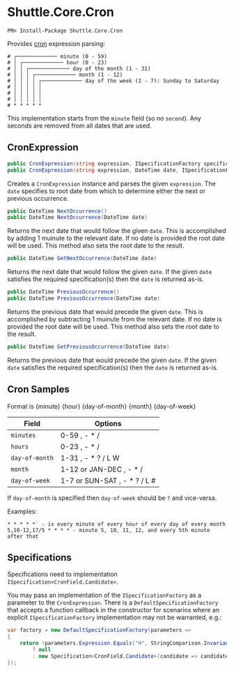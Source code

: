 # Shuttle.Core.Cron

```
PM> Install-Package Shuttle.Core.Cron
```

Provides [cron](https://en.wikipedia.org/wiki/Cron) expression parsing:

```
# ┌───────────── minute (0 - 59)
# │ ┌───────────── hour (0 - 23)
# │ │ ┌───────────── day of the month (1 - 31)
# │ │ │ ┌───────────── month (1 - 12)
# │ │ │ │ ┌───────────── day of the week (1 - 7): Sunday to Saturday 
# │ │ │ │ │                                   
# │ │ │ │ │
# │ │ │ │ │
# * * * * *
```

This implementation starts from the `minute` field (so no `second`).  Any seconds are removed from all dates that are used.

## CronExpression

``` c#
public CronExpression(string expression, ISpecificationFactory specificationFactory = null) : this(expression, DateTime.Now, specificationFactory)
public CronExpression(string expression, DateTime date, ISpecificationFactory specificationFactory = null)
```

Creates a `CronExpression` instance and parses the given `expression`.  The `date` specifies to root date from which to determine either the next or previous occurrence.

``` c#
public DateTime NextOccurrence()
public DateTime NextOccurrence(DateTime date)
```

Returns the next date that would follow the given `date`.  This is accomplished by adding 1 muinute to the relevant date.  If no date is provided the root date will be used.  This method also sets the root date to the result.

``` c#
public DateTime GetNextOccurrence(DateTime date)
```

Returns the next date that would follow the given `date`.  If the given `date` satisfies the required specification(s) then the `date` is returned as-is.

``` c#
public DateTime PreviousOccurrence()
public DateTime PreviousOccurrence(DateTime date)
```

Returns the previous date that would precede the given `date`.  This is accomplished by subtracting 1 muinute from the relevant date.  If no date is provided the root date will be used.  This method also sets the root date to the result.

``` c#
public DateTime GetPreviousOccurrence(DateTime date)
```

Returns the previous date that would precede the given `date`.  If the given `date` satisfies the required specification(s) then the `date` is returned as-is.

## Cron Samples

Format is {minute} {hour} {day-of-month} {month} {day-of-week}

| Field | Options |
| --- | --- |
| `minutes` | 0-59 , - * / |
| `hours` | 0-23 , - * / |
| `day-of-month` | 1-31 , - * ? / L W |
| `month` | 1-12 or JAN-DEC	, - * / |
| `day-of-week` | 1-7 or SUN-SAT , - * ? / L # |

If `day-of-month` is specified then `day-of-week` should be `?` and vice-versa.

Examples:
```
* * * * *` - is every minute of every hour of every day of every month
5,10-12,17/5 * * * * - minute 5, 10, 11, 12, and every 5th minute after that
```

## Specifications

Specifications need to implementation `ISpecification<CronField.Candidate>`.

You may pass an implementation of the `ISpecificationFactory` as a parameter to the `CronExpression`.  There is a `DefaultSpecificationFactory` that accepts a function callback in the constructor for scenarios where an explicit `ISpecificationFactory` implementation may not be warranted, e.g.:

``` c#
var factory = new DefaultSpecificationFactory(parameters =>
{
    return !parameters.Expression.Equals("H", StringComparison.InvariantCultureIgnoreCase) 
        ? null 
        : new Specification<CronField.Candidate>(candidate => candidate.Date.Day % 2 == 0);
});
```
